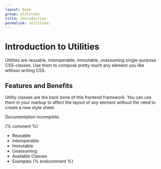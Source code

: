 ```yaml
---
layout: base
group: utilities
title: Introduction
permalink: utilities/
---
```


# Introduction to Utilities

<p class="intro">Utilities are reusable, interoperable, immutable, unassuming single-purpose CSS-classes. Use them to compose pretty much any element you like without writing CSS.</p>

## Features and Benefits

Utility classes are the back bone of this frontend framework. You can use them in your markup to affect the layout of any element without the need to create a new style sheet.

<p class="hint hint--error">Documentation incomplete.</p>

{% comment %}
- Reusable
- Interoperable
- Immutable
- Unassuming
- Available Classes
- Examples
{% endcomment %}